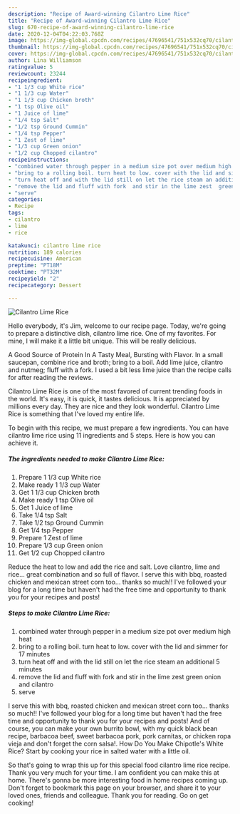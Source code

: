 ```yaml
---
description: "Recipe of Award-winning Cilantro Lime Rice"
title: "Recipe of Award-winning Cilantro Lime Rice"
slug: 670-recipe-of-award-winning-cilantro-lime-rice
date: 2020-12-04T04:22:03.768Z
image: https://img-global.cpcdn.com/recipes/47696541/751x532cq70/cilantro-lime-rice-recipe-main-photo.jpg
thumbnail: https://img-global.cpcdn.com/recipes/47696541/751x532cq70/cilantro-lime-rice-recipe-main-photo.jpg
cover: https://img-global.cpcdn.com/recipes/47696541/751x532cq70/cilantro-lime-rice-recipe-main-photo.jpg
author: Lina Williamson
ratingvalue: 5
reviewcount: 23244
recipeingredient:
- "1 1/3 cup White rice"
- "1 1/3 cup Water"
- "1 1/3 cup Chicken broth"
- "1 tsp Olive oil"
- "1 Juice of lime"
- "1/4 tsp Salt"
- "1/2 tsp Ground Cummin"
- "1/4 tsp Pepper"
- "1 Zest of lime"
- "1/3 cup Green onion"
- "1/2 cup Chopped cilantro"
recipeinstructions:
- "combined water through pepper in a medium size pot over medium high heat"
- "bring to a rolling boil. turn heat to low. cover with the lid and simmer for 17 minutes"
- "turn heat off and with the lid still on let the rice steam an additional 5 minutes"
- "remove the lid and fluff with fork  and stir in the lime zest  green onion and cilantro"
- "serve"
categories:
- Recipe
tags:
- cilantro
- lime
- rice

katakunci: cilantro lime rice 
nutrition: 189 calories
recipecuisine: American
preptime: "PT18M"
cooktime: "PT32M"
recipeyield: "2"
recipecategory: Dessert

---
```



![Cilantro Lime Rice](https://img-global.cpcdn.com/recipes/47696541/751x532cq70/cilantro-lime-rice-recipe-main-photo.jpg)

Hello everybody, it's Jim, welcome to our recipe page. Today, we're going to prepare a distinctive dish, cilantro lime rice. One of my favorites. For mine, I will make it a little bit unique. This will be really delicious.

A Good Source of Protein In A Tasty Meal, Bursting with Flavor. In a small saucepan, combine rice and broth; bring to a boil. Add lime juice, cilantro and nutmeg; fluff with a fork. I used a bit less lime juice than the recipe calls for after reading the reviews.

Cilantro Lime Rice is one of the most favored of current trending foods in the world. It's easy, it is quick, it tastes delicious. It is appreciated by millions every day. They are nice and they look wonderful. Cilantro Lime Rice is something that I've loved my entire life.


To begin with this recipe, we must prepare a few ingredients. You can have cilantro lime rice using 11 ingredients and 5 steps. Here is how you can achieve it.

<!--inarticleads1-->

##### The ingredients needed to make Cilantro Lime Rice:

1. Prepare 1 1/3 cup White rice
1. Make ready 1 1/3 cup Water
1. Get 1 1/3 cup Chicken broth
1. Make ready 1 tsp Olive oil
1. Get 1 Juice of lime
1. Take 1/4 tsp Salt
1. Take 1/2 tsp Ground Cummin
1. Get 1/4 tsp Pepper
1. Prepare 1 Zest of lime
1. Prepare 1/3 cup Green onion
1. Get 1/2 cup Chopped cilantro


Reduce the heat to low and add the rice and salt. Love cilantro, lime and rice… great combination and so full of flavor. I serve this with bbq, roasted chicken and mexican street corn too… thanks so much!! I&#39;ve followed your blog for a long time but haven&#39;t had the free time and opportunity to thank you for your recipes and posts! 

<!--inarticleads2-->

##### Steps to make Cilantro Lime Rice:

1. combined water through pepper in a medium size pot over medium high heat
1. bring to a rolling boil. turn heat to low. cover with the lid and simmer for 17 minutes
1. turn heat off and with the lid still on let the rice steam an additional 5 minutes
1. remove the lid and fluff with fork  and stir in the lime zest  green onion and cilantro
1. serve


I serve this with bbq, roasted chicken and mexican street corn too… thanks so much!! I&#39;ve followed your blog for a long time but haven&#39;t had the free time and opportunity to thank you for your recipes and posts! And of course, you can make your own burrito bowl, with my quick black bean recipe, barbacoa beef, sweet barbacoa pork, pork carnitas, or chicken ropa vieja and don&#39;t forget the corn salsa!. How Do You Make Chipotle&#39;s White Rice? Start by cooking your rice in salted water with a little oil. 

So that's going to wrap this up for this special food cilantro lime rice recipe. Thank you very much for your time. I am confident you can make this at home. There's gonna be more interesting food in home recipes coming up. Don't forget to bookmark this page on your browser, and share it to your loved ones, friends and colleague. Thank you for reading. Go on get cooking!
